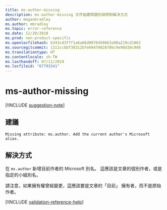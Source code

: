 ```yaml
---
title: ms-author-missing
description: ms-author-missing 文件組建問題的說明和解決方式
author: meganbradley
ms.author: mbradley
ms.topic: error-reference
ms.date: 12/20/2018
ms.prod: non-product-specific
ms.openlocfilehash: b343cd3f7f1a6a66d0970450863a98a210cd1062
ms.sourcegitcommit: 1311ccbbf38312bfe6947082870bc9e90d38c986
ms.translationtype: HT
ms.contentlocale: zh-TW
ms.lasthandoff: 07/11/2019
ms.locfileid: "67791541"
---
```

# <a name="ms-author-missing"></a>ms-author-missing

[!INCLUDE [suggestion-note](includes/suggestion-note.md)]

## <a name="suggestion"></a>建議

`Missing attribute: ms.author. Add the current author's Microsoft alias.`

## <a name="resolution"></a>解決方式

在 `ms.author` 新增目前作者的 Microsoft 別名。 這應該是文章的個別作者，或是指定的小組別名。

請注意，如果擁有權曾經變更，這應該要是文章的「目前」  擁有者，而不是原始作者。

<!--make sure to add this file to your includes folder and verify the path-->
[!INCLUDE [validation-reference-help](includes/validation-reference-help.md)]
